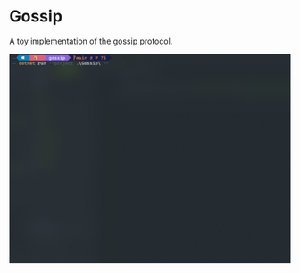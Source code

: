 # Gossip

A toy implementation of the [gossip protocol](https://en.wikipedia.org/wiki/Gossip_protocol).

![demo](./.media/gossip.gif)
